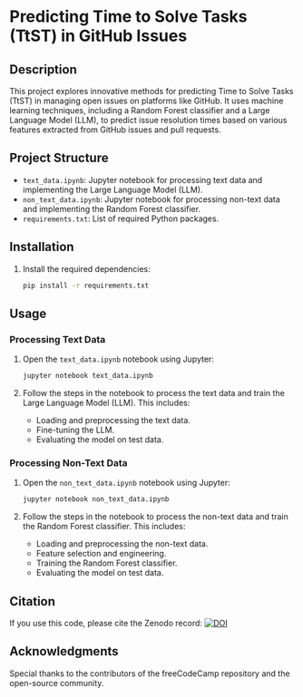 # Predicting Time to Solve Tasks (TtST) in GitHub Issues

## Description
This project explores innovative methods for predicting Time to Solve Tasks (TtST) in managing open issues on platforms like GitHub. It uses machine learning techniques, including a Random Forest classifier and a Large Language Model (LLM), to predict issue resolution times based on various features extracted from GitHub issues and pull requests.

## Project Structure
- `text_data.ipynb`: Jupyter notebook for processing text data and implementing the Large Language Model (LLM).
- `non_text_data.ipynb`: Jupyter notebook for processing non-text data and implementing the Random Forest classifier.
- `requirements.txt`: List of required Python packages.

## Installation
1. Install the required dependencies:
   ```sh
   pip install -r requirements.txt
   ```

## Usage

### Processing Text Data
1. Open the `text_data.ipynb` notebook using Jupyter:
   ```sh
   jupyter notebook text_data.ipynb
   ```

2. Follow the steps in the notebook to process the text data and train the Large Language Model (LLM). This includes:
   - Loading and preprocessing the text data.
   - Fine-tuning the LLM.
   - Evaluating the model on test data.

### Processing Non-Text Data
1. Open the `non_text_data.ipynb` notebook using Jupyter:
   ```sh
   jupyter notebook non_text_data.ipynb
   ```

2. Follow the steps in the notebook to process the non-text data and train the Random Forest classifier. This includes:
   - Loading and preprocessing the non-text data.
   - Feature selection and engineering.
   - Training the Random Forest classifier.
   - Evaluating the model on test data.

## Citation
If you use this code, please cite the Zenodo record:
[![DOI](https://zenodo.org/badge/804013389.svg)](https://zenodo.org/doi/10.5281/zenodo.12661714)


## Acknowledgments
Special thanks to the contributors of the freeCodeCamp repository and the open-source community.
```


